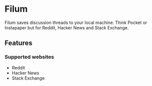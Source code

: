 # Filum

Filum saves discussion threads to your local machine. Think Pocket or Instapaper but for Reddit, Hacker News and Stack Exchange. 


## Features

### Supported websites

- Reddit
- Hacker News
- Stack Exchange 



